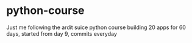 # python-course
Just me following the ardit suice python course building 20 apps for 60 days, started from day 9, commits everyday
